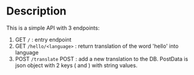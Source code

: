 # Description
This is a simple API with 3 endpoints:
1. GET `/` : entry endpoint
2. GET `/hello/<language>` : return translation of the word 'hello' into language <language>
3. POST `/translate` POST : add a new translation to the DB. PostData is json object with 2 keys (<language> and <word>) with string values.